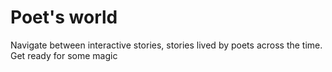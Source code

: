 # Poet's world

Navigate between interactive stories, stories lived by poets across the time.
Get ready for some magic
